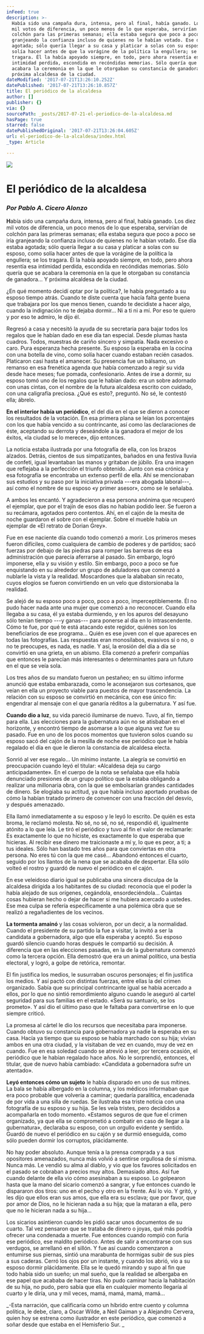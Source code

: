 ```yaml
---
inFeed: true
description: >-
  Había sido una campaña dura, intensa, pero al final, había ganado. Los diez
  mil votos de diferencia, un poco menos de lo que esperaba, servirían de
  colchón para las primeras semanas; ella estaba segura que poco a poco se iría
  granjeando la confianza incluso de quienes no le habían votado. Ese día estaba
  agotada; sólo quería llegar a su casa y platicar a solas con su esposo, como
  solía hacer antes de que la vorágine de la política la engullera; se los
  tragara. Él la había apoyado siempre, en todo, pero ahora resentía esa
  intimidad perdida, escondida en recóndidas memorias. Sólo quería que se
  acabara la ceremonia en la que le otorgaban su constancia de ganadora… Y
  próxima alcaldesa de la ciudad.
dateModified: '2017-07-21T13:26:10.252Z'
datePublished: '2017-07-21T13:26:10.857Z'
title: El periódico de la alcaldesa
author: []
publisher: {}
via: {}
sourcePath: _posts/2017-07-21-el-periodico-de-la-alcaldesa.md
hasPage: true
starred: false
datePublishedOriginal: '2017-07-21T13:26:04.605Z'
url: el-periodico-de-la-alcaldesa/index.html
_type: Article

---
```

![](https://imgflo.herokuapp.com/graph/2b2431f8e7ba7b0/8eef599ddfe561c9fa171bb11be89ec8/croprotate.jpg?cropheight=3892&cropwidth=6417&degrees=0&input=https%3A%2F%2Fthe-grid-user-content.s3-us-west-2.amazonaws.com%2F3843d596-c7a2-4add-95ac-8db42f94166a.jpg&x=158&y=158)

# **El periódico de la alcaldesa**

### _**Por Pablo A. Cicero Alonzo**_

**H**abía sido una campaña dura, intensa, pero al final, había ganado. Los diez mil votos de diferencia, un poco menos de lo que esperaba, servirían de colchón para las primeras semanas; ella estaba segura que poco a poco se iría granjeando la confianza incluso de quienes no le habían votado. Ese día estaba agotada; sólo quería llegar a su casa y platicar a solas con su esposo, como solía hacer antes de que la vorágine de la política la engullera; se los tragara. Él la había apoyado siempre, en todo, pero ahora resentía esa intimidad perdida, escondida en recóndidas memorias. Sólo quería que se acabara la ceremonia en la que le otorgaban su constancia de ganadora... Y próxima alcaldesa de la ciudad.

¿En qué momento decidí optar por la política?, le había preguntado a su esposo tiempo atrás. Cuando te diste cuenta que hacía falta gente buena que trabajara por los que menos tienen, cuando te decidiste a hacer algo, cuando la indignación no te dejaba dormir... Ni a ti ni a mí. Por eso te quiero y por eso te admiro, le dijo él.

Regresó a casa y necesitó la ayuda de su secretaria para bajar todos los regalos que le habían dado en ese día tan especial. Desde plumas hasta cuadros. Todos, muestras de cariño sincero y simpatía. Nada excesivo o caro. Pura esperanza hecha presente. Su esposo la esperaba en la cocina con una botella de vino, como solía hacer cuando estaban recién casados.  Platicaron casi hasta el amanecer. Su presencia fue un bálsamo, un remanso en esa frenética agenda que había comenzado a regir su vida desde hace meses; fue pomada, confesionario. Antes de irse a dormir, su esposo tomó uno de los regalos que le habían dado: era un sobre adornado con unas cintas, con el nombre de la futura alcaldesa escrito con cuidado, con una caligrafía preciosa. ¿Qué es esto?, preguntó. No sé, le contestó ella; ábrelo.

**En el interior había un periódico**, el del día en el que se dieron a conocer los resultados de la votación. En esa primera plana se leían los porcentajes con los que había vencido a su contrincante, así como las declaraciones de éste, aceptando su derrota y deseándole a la ganadora el mejor de los éxitos, «la ciudad se lo merece», dijo entonces.

La noticia estaba ilustrada por una fotografía de ella, con los brazos alzados. Detrás, cientos de sus simpatizantes, bañados en una festiva lluvia de confeti, igual levantaban las manos y gritaban de júbilo. Era una imagen que reflejaba a la perfección el triunfo obtenido. Junto con esa crónica y esa fotografía se encontraba un extenso perfil de ella. Ahí se mencionaban sus estudios y su paso por la iniciativa privada ---era abogada laboral---, así como el nombre de su esposo «y primer asesor», como se le señalaba.

A ambos les encantó. Y agradecieron a esa persona anónima que recuperó el ejemplar, que por el trajín de esos días no habían podido leer. Se fueron a su recámara, agotados pero contentos. Ahí, en el cajón de la mesita de noche guardaron el sobre con el ejemplar. Sobre el mueble  había un ejemplar de «El retrato de Dorian Grey».

Fue en ese naciente día cuando todo comenzó a morir. Los primeros meses fueron difíciles, como cualquiera de cambio de poderes y de partidos; sacó fuerzas por debajo de las piedras para romper las barreras de esa administración que parecía aferrarse al pasado. Sin embargo, logró imponerse, ella y su visión y estilo. Sin embargo, poco a poco se fue enquistando en su alrededor un grupo de aduladores que comenzó a nublarle la vista y la realidad. Moscardones que la alababan sin recato, cuyos elogios se fueron convirtiendo en un velo que distorsionaba la realidad.

Se alejó de su esposo poco a poco, poco a poco, imperceptiblemente. Él no pudo hacer nada ante una mujer que comenzó a no reconocer. Cuando ella llegaba a su casa, él ya estaba durmiendo, y en los apuros del desayuno sólo tenían tiempo ---y ganas--- para ponerse al día en lo intrascendente. Cómo te fue, por qué te está atacando este regidor, quiénes son los beneficiarios de ese programa... Quién es ese joven con el que apareces en todas las fotografías. Las respuestas eran monosílabos, evasivos sí o no, o no te preocupes, es nada, es nadie. Y así, la erosión del día a día se convirtió en una grieta, en un abismo. Ella comenzó a preferir compañías que entonces le parecían más interesantes o determinantes para un futuro en el que se veía sola.

Los tres años de su mandato fueron un pestañeo; en su último informe anunció que estaba embarazada, como le aconsejaron sus cortesanos, que veían en ella un proyecto viable para puestos de mayor trascendencia. La relación con su esposo se convirtió en mecánica, con ese único fin: engendrar al mensaje con el que ganaría réditos a la gubernatura. Y así fue.

**Cuando dio a luz**, su vida pareció iluminarse de nuevo. Tuvo, al fin, tiempo para ella. Las elecciones para la gubernatura aún no se atisbaban en el horizonte, y encontró tiempo de asomarse a lo que alguna vez fue su pasado. Fue en uno de los pocos momentos que tuvieron solos cuando su esposo sacó del cajón de la mesilla de noche ese periódico que le había regalado el día en que le dieron la constancia de alcaldesa electa.

Sonrió al ver ese regalo... Un mínimo instante. La alegría se convirtió en preocupación cuando leyó el titular: «Alcaldesa deja su cargo anticipadamente». En el cuerpo de la nota se señalaba que ella había denunciado presiones de un grupo político que la estaba obligando a realizar una millonaria obra, con la que se embolsarían grandes cantidades de dinero. Se elogiaba su actitud, ya que había incluso aportado pruebas de cómo la habían tratado primero de convencer con una fracción del desvío, y después amenazado.

Ella llamó inmediatamente a su esposo y le leyó lo escrito. De quién es esta broma, le reclamó molesta. No sé, no sé, no sé, respondió él, igualmente atónito a lo que leía. Le tiró el periódico y tuvo al fin el valor de reclamarle: Es exactamente lo que no hiciste, es exactamente lo que esperaba que hicieras. Al recibir ese dinero me traicionaste a mí y, lo que es peor, a ti; a tus ideales. Sólo han bastado tres años para que conviertas en otra persona. No eres tú con la que me casé...  Abandonó entonces el cuarto, seguido por los llantos de la nena que se acababa de despertar. Ella sólo volteó el rostro y guardó de nuevo el periódico en el cajón.

En ese veleidoso diario igual se publicaba una sincera disculpa de la alcaldesa dirigida a los habitantes de su ciudad: reconocía que el poder la había alejado de sus orígenes, cegándola, ensordeciéndola... Cuántas cosas hubieran hecho o dejar de hacer si me hubiera acercado a ustedes. Ese mea culpa se refería específicamente a una polémica obra que se realizó a regañadientes de los vecinos.

**La tormenta amainó** y las cosas volvieron, por un decir, a la normalidad. Cuando el presidente de su partido la fue a visitar, la invitó a ser la candidata a gobernadora, algo que ella esperaba y aceptó. Su esposo guardó silencio cuando horas después le compartió su decisión. A diferencia que en las elecciones pasadas, en la de la gubernatura comenzó como la tercera opción. Ella demostró que era un animal político, una bestia electoral, y logró, a golpe de retórica, remontar.

El fin justifica los medios, le susurraban oscuros personajes; el fin justifica los medios. Y así pactó con distintas fuerzas, entre ellas la del crimen organizado. Sabía que su principal contrincante igual se había acercado a ellos, por lo que no sintió remordimiento alguno cuando le aseguró al cartel seguridad para sus familias en el estado. «Será su santuario, se los prometo». Y así dio el último paso que le faltaba para convertirse en lo que siempre criticó.

La promesa al cártel le dio los recursos que necesitaba para imponerse. Cuando obtuvo su constancia para gobernadora ya nadie la esperaba en su casa. Hacía ya tiempo que su esposo se había marchado con su hija; vivían ambos en una otra ciudad, y la visitaban de vez en cuando, muy de vez en cuando. Fue en esa soledad cuando se atrevió a leer, por tercera ocasión, el periódico que le habían regalado hace años. No le sorprendió, entonces, el titular, que de nuevo había cambiado: «Candidata a gobernadora sufre un atentado».

**Leyó entonces cómo un sujeto** le había disparado en uno de sus mítines. La bala se había albergado en la columna, y los médicos informaban que era poco probable que volvería a caminar; quedaría paralítica, encadenada de por vida a una silla de ruedas. Se ilustraba esa triste noticia con una fotografía de su esposo y su hija. Se les veía tristes, pero decididos a acompañarla en todo momento. «Estamos seguros de que fue el crimen organizado, ya que ella se comprometió a combatir en caso de llegar a la gubernatura», declaraba su esposo, con un orgullo evidente y sentido.  Guardó de nuevo el periódico en su cajón y se durmió enseguida, como sólo pueden dormir los corruptos, plácidamente.

No hay poder absoluto. Aunque tenía a la prensa comprada y a sus opositores amenazados, nunca más volvió a sentirse orgullosa de sí misma. Nunca más. Le vendió su alma al diablo, y vio que los favores solicitados en el pasado se cobraban a precios muy altos. Demasiado altos. Así fue cuando delante de ella vio cómo asesinaban a su esposo. Lo golpearon hasta que la mano del sicario comenzó a sangrar, y fue entonces cuando le dispararon dos tiros: uno en el pecho y otro en la frente. Así lo vio. Y gritó, y les dijo que ellos eran sus amos, que ella era su esclava; que por favor, que por amor de Dios, no le hicieran nada a su hija; que la mataran a ella, pero que no le hicieran nada a su hija...

Los sicarios asintieron cuando les pidió sacar unos documentos de su cuarto. Tal vez pensaron que se trataba de dinero o joyas, qué más podría ofrecer una condenada a muerte. Fue entonces cuando rompió con furia ese periódico, ese maldito periódico. Antes de salir a encontrarse con sus verdugos, se arrellanó en el sillón. Y fue así cuando comenzaron a entumirse sus piernas, sintió una marabunta de hormigas subir de sus pies a sus caderas. Cerró los ojos por un instante, y cuando los abrió, vio a su esposo dormir plácidamente. Ella se le quedó mirando y supo al fin que todo había sido un sueño; un mal sueño, que la realidad se albergaba en ese papel que acababa de hacer tiras. No pudo caminar hacia la habitación de su hija, no pudo, pero sabía que ella en cualquier momento llegaría al cuarto y le diría, una y mil veces, mamá, mamá, mamá, mamá...

_-Esta narración, que calificaría como un híbrido entre cuento y columna política, le debe, claro, a Oscar Wilde, a Neil Gaiman y a Alejandro Cervera, quien hoy se estrena como ilustrador en este periódico, que comenzó a soñar desde que estaba en el Hemisferio Sur. _